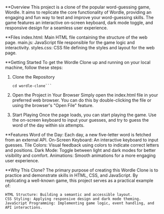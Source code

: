<!-- 
- What
- How
- Why
-->

**Overview
This project is a clone of the popular word-guessing game, Wordle. 
It aims to replicate the core functionality of Wordle, providing an engaging and fun way to test and improve your word-guessing skills. 
The game features an interactive on-screen keyboard, dark mode toggle, and responsive design for a seamless user experience.

**Files
index.html: Main HTML file containing the structure of the web page.
main.js: JavaScript file responsible for the game logic and interactivity.
styles.css: CSS file defining the styles and layout for the web page.

**Getting Started
To get the Wordle Clone up and running on your local machine, follow these steps:

  1. Clone the Repository
     ```git clone https://github.com/yourusername/wordle-clone.git
     cd wordle-clone```

  2. Open the Project in Your Browser
     Simply open the index.html file in your preferred web browser. You can do this by double-clicking the file or using the browser's "Open File" feature.

  3. Start Playing
     Once the page loads, you can start playing the game. Use the on-screen keyboard to input your guesses, and try to guess the word of the day within six attempts.

**Features
    Word of the Day: Each day, a new five-letter word is fetched from an external API.
    On-Screen Keyboard: An interactive keyboard to input guesses.
    Tile Colors: Visual feedback using colors to indicate correct letters and positions.
    Dark Mode: Toggle between light and dark modes for better visibility and comfort.
    Animations: Smooth animations for a more engaging user experience.

**Why This Clone?
  The primary purpose of creating this Wordle Clone is to practice and demonstrate skills in HTML, CSS, and JavaScript. By replicating a well-known game, this project serves as a practical example of:

    HTML Structure: Building a semantic and accessible layout.
    CSS Styling: Applying responsive design and dark mode theming.
    JavaScript Programming: Implementing game logic, event handling, and API interactions.
